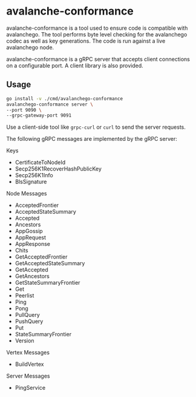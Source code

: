 # avalanche-conformance 

avalanche-conformance is a tool used to ensure code is compatible with avalanchego. The tool performs byte level 
checking for the avalanchego codec as well as key generations. The code is run against a live avalanchego node. 

avalanche-conformance is a gRPC server that accepts client connections on a configurable port. A client library is also
provided. 

## Usage 

```bash
go install -v ./cmd/avalanchego-conformance
avalanchego-conformance server \
--port 9090 \
--grpc-gateway-port 9091
```

Use a client-side tool like `grpc-curl` or `curl` to send the server requests.

The following gRPC messages are implemented by the gRPC server:

Keys 
* CertificateToNodeId
* Secp256K1RecoverHashPublicKey
* Secp256K1Info
* BlsSignature

Node Messages 
* AcceptedFrontier
* AcceptedStateSummary
* Accepted
* Ancestors
* AppGossip
* AppRequest
* AppResponse
* Chits
* GetAcceptedFrontier
* GetAcceptedStateSummary
* GetAccepted
* GetAncestors
* GetStateSummaryFrontier
* Get
* Peerlist
* Ping
* Pong
* PullQuery
* PushQuery
* Put
* StateSummaryFrontier
* Version

Vertex Messages
* BuildVertex

Server Messages
* PingService